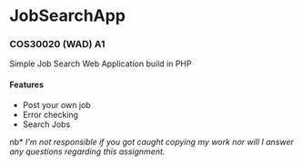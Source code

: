 # JobSearchApp
### **COS30020 (WAD) A1**
Simple Job Search Web Application build in PHP

#### Features
* Post your own job
* Error checking
* Search Jobs

nb\*
*I'm not responsible if you got caught copying my work nor will I answer any questions regarding this assignment.*
